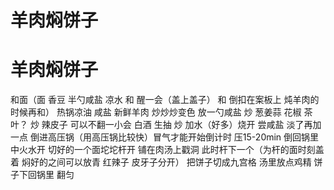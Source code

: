 # 羊肉焖饼子

# 羊肉焖饼子

和面（面 香豆 半勺咸盐 凉水 和 醒一会（盖上盖子） 和 倒扣在案板上 炖羊肉的时候再和）
热锅凉油
咸盐
新鲜羊肉 炒炒炒变色 放一勺咸盐 炒
葱姜蒜 花椒 茶叶？ 炒
辣皮子 可以不翻一小会
白酒 生抽 炒
加水（好多）烧开 尝咸盐 淡了再加一点
倒进高压锅（用高压锅比较快）冒气才能开始倒计时 压15-20min
倒回锅里 中火水开 切好的一个面坨坨杆开 铺在肉汤上戳洞
此时杆下一个（为杆的面时刻盖着 焖好的之间可以放青 红辣子 皮牙子分开）
把饼子切成九宫格
汤里放点鸡精
饼子下回锅里 翻匀